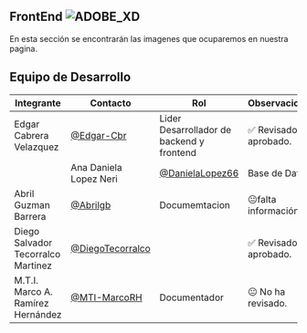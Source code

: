  ## FrontEnd ![ADOBE_XD](https://img.shields.io/badge/Adobe%20XD-470137?style=for-the-badge&logo=Adobe%20XD&logoColor=#FF61F6)


En esta sección se encontrarán las imagenes que ocuparemos en nuestra pagina.



## Equipo de Desarrollo

|Integrante|Contacto|Rol|Observaciones|
|------------|--------|---|---|
|Edgar Cabrera Velazquez |[@Edgar-Cbr](https://github.com/Edgar-Cbr)|Lider Desarrollador de backend y frontend|✅ Revisado y aprobado.|
||Ana Daniela Lopez Neri|[@DanielaLopez66](https://github.com/DanielaLopez66)|Base de Datos|✅ Revisado y aprobado.|
|Abril Guzman Barrera|[@Abrilgb](https://github.com/Abrilgb)|Documemtacion|😐falta información |
|Diego Salvador Tecorralco Martinez |[@DiegoTecorralco](https://github.com/DiegoTecorralco)||✅ Revisado y aprobado.|
|M.T.I. Marco A. Ramírez Hernández|[@MTI-MarcoRH](https://github.com/MTI-MarcoRH)|Documentador|😐 No ha revisado.|

